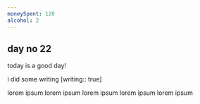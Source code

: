 ```yaml
---
moneySpent: 120
alcohol: 2
---
```

## day no 22
today is a good day!
 

i did some writing [writing:: true]

lorem ipsum lorem ipsum lorem ipsum lorem ipsum lorem ipsum

